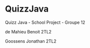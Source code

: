 # QuizzJava
Quizz Java - School Project - Groupe 12

de Mahieu Benoit  2TL2

Goossens Jonathan 2TL2
